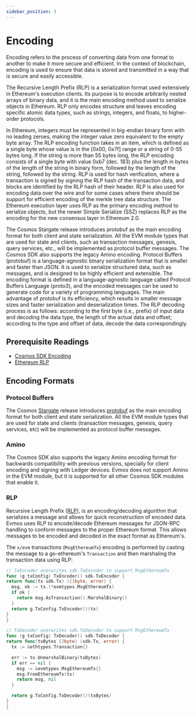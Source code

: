 ```yaml
---
sidebar_position: 3
---
```


# Encoding

Encoding refers to the process of converting data from one format to another to make it more secure and efficient.
In the context of blockchain, encoding is used to ensure that data is stored and transmitted in a way that is secure and
easily accessible.

The Recursive Length Prefix (RLP) is a serialization format used extensively in Ethereum's execution clients. Its purpose
is to encode arbitrarily nested arrays of binary data, and it is the main encoding method used to serialize objects in
Ethereum. RLP only encodes structure and leaves encoding specific atomic data types, such as strings, integers, and floats,
to higher-order protocols.

In Ethereum, integers must be represented in big-endian binary form with no leading zeroes,
making the integer value zero equivalent to the empty byte array. The RLP encoding function takes in an item, which is
defined as a single byte whose value is in the [0x00, 0x7f] range or a string of 0-55 bytes long. If the string is
more than 55 bytes long, the RLP encoding consists of a single byte with value 0xb7 (dec. 183) plus the length in
bytes of the length of the string in binary form, followed by the length of the string, followed by the string. RLP
is used for hash verification, where a transaction is signed by signing the RLP hash of the transaction
data, and blocks are identified by the RLP hash of their header. RLP is also used for encoding data over the wire
and for some cases where there should be support for efficient encoding of the merkle tree data structure. The
Ethereum execution layer uses RLP as the primary encoding method to serialize objects, but the newer Simple
Serialize (SSZ) replaces RLP as the encoding for the new consensus layer in Ethereum 2.0.

The Cosmos Stargate release introduces protobuf as the main encoding format for both client and state serialization.
All the EVM module types that are used for state and clients, such as transaction messages, genesis, query services,
etc., will be implemented as protocol buffer messages. The Cosmos SDK also supports the legacy Amino encoding.
Protocol Buffers (protobuf) is a language-agnostic binary serialization format that is smaller and faster than JSON.
It is used to serialize structured data, such as messages, and is designed to be highly efficient and extensible. The
encoding format is defined in a language-agnostic language called Protocol Buffers Language (proto3), and the encoded
messages can be used to generate code for a variety of programming languages. The main advantage of protobuf is its
efficiency, which results in smaller message sizes and faster serialization and deserialization times. The RLP decoding
process is as follows: according to the first byte (i.e., prefix) of input data and decoding the data type, the length
of the actual data and offset; according to the type and offset of data, decode the data correspondingly.

## Prerequisite Readings

- [Cosmos SDK Encoding](https://docs.cosmos.network/main/learn/advanced/encoding)
- [Ethereum RLP](https://eth.wiki/en/fundamentals/rlp)

## Encoding Formats

### Protocol Buffers

The Cosmos [Stargate](https://stargate.cosmos.network/) release introduces
[protobuf](https://developers.google.com/protocol-buffers) as the main encoding format for both
client and state serialization. All the EVM module types that are used for state and clients
(transaction messages, genesis, query services, etc) will be implemented as protocol buffer messages.

### Amino

The Cosmos SDK also supports the legacy Amino encoding format for backwards compatibility with
previous versions, specially for client encoding and signing with Ledger devices. Evmos does not
support Amino in the EVM module, but it is supported for all other Cosmos SDK modules that enable it.

### RLP

Recursive Length Prefix ([RLP](https://eth.wiki/en/fundamentals/rlp)),
is an encoding/decoding algorithm that serializes a message and
allows for quick reconstruction of encoded data. Evmos uses RLP to encode/decode Ethereum
messages for JSON-RPC handling to conform messages to the proper Ethereum format. This allows
messages to be encoded and decoded in the exact format as Ethereum's.

The `x/evm` transactions (`MsgEthereumTx`) encoding is performed by casting the message to a go-ethereum's `Transaction`
and then marshaling the transaction data using RLP:

```go
// TxEncoder overwrites sdk.TxEncoder to support MsgEthereumTx
func (g txConfig) TxEncoder() sdk.TxEncoder {
return func(tx sdk.Tx) ([]byte, error) {
  msg, ok := tx.(*evmtypes.MsgEthereumTx)
  if ok {
    return msg.AsTransaction().MarshalBinary()
  }
  return g.TxConfig.TxEncoder()(tx)
}
}

// TxDecoder overwrites sdk.TxDecoder to support MsgEthereumTx
func (g txConfig) TxDecoder() sdk.TxDecoder {
return func(txBytes []byte) (sdk.Tx, error) {
  tx := &ethtypes.Transaction{}

  err := tx.UnmarshalBinary(txBytes)
  if err == nil {
    msg := &evmtypes.MsgEthereumTx{}
    msg.FromEthereumTx(tx)
    return msg, nil
  }

  return g.TxConfig.TxDecoder()(txBytes)
}
}
```
